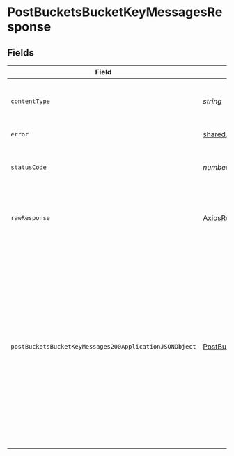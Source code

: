 # PostBucketsBucketKeyMessagesResponse


## Fields

| Field                                                                                                                                                                                                                              | Type                                                                                                                                                                                                                               | Required                                                                                                                                                                                                                           | Description                                                                                                                                                                                                                        |
| ---------------------------------------------------------------------------------------------------------------------------------------------------------------------------------------------------------------------------------- | ---------------------------------------------------------------------------------------------------------------------------------------------------------------------------------------------------------------------------------- | ---------------------------------------------------------------------------------------------------------------------------------------------------------------------------------------------------------------------------------- | ---------------------------------------------------------------------------------------------------------------------------------------------------------------------------------------------------------------------------------- |
| `contentType`                                                                                                                                                                                                                      | *string*                                                                                                                                                                                                                           | :heavy_check_mark:                                                                                                                                                                                                                 | HTTP response content type for this operation                                                                                                                                                                                      |
| `error`                                                                                                                                                                                                                            | [shared.ErrorT](../../models/shared/errort.md)                                                                                                                                                                                     | :heavy_minus_sign:                                                                                                                                                                                                                 | Unexpected error                                                                                                                                                                                                                   |
| `statusCode`                                                                                                                                                                                                                       | *number*                                                                                                                                                                                                                           | :heavy_check_mark:                                                                                                                                                                                                                 | HTTP response status code for this operation                                                                                                                                                                                       |
| `rawResponse`                                                                                                                                                                                                                      | [AxiosResponse](https://axios-http.com/docs/res_schema)                                                                                                                                                                            | :heavy_minus_sign:                                                                                                                                                                                                                 | Raw HTTP response; suitable for custom response parsing                                                                                                                                                                            |
| `postBucketsBucketKeyMessages200ApplicationJSONObject`                                                                                                                                                                             | [PostBucketsBucketKeyMessages200ApplicationJSON](../../models/operations/postbucketsbucketkeymessages200applicationjson.md)                                                                                                        | :heavy_minus_sign:                                                                                                                                                                                                                 | The response includes a list of result objects for the message(s) submitted. It will always return an array, even if only one message was created. The order of the result objects corresponds to the order of messages submitted. |